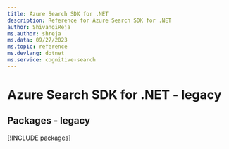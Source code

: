 ```yaml
---
title: Azure Search SDK for .NET
description: Reference for Azure Search SDK for .NET
author: ShivangiReja
ms.author: shreja
ms.data: 09/27/2023
ms.topic: reference
ms.devlang: dotnet
ms.service: cognitive-search
---
```

# Azure Search SDK for .NET - legacy
## Packages - legacy
[!INCLUDE [packages](search-index.md)]